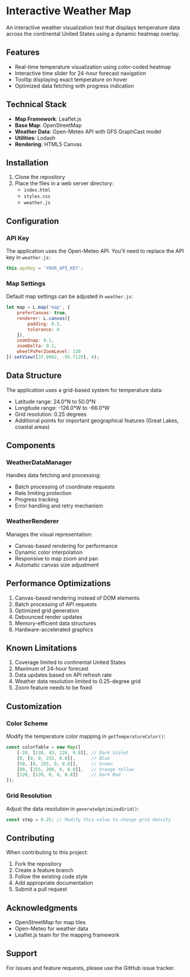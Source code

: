 # Interactive Weather Map

An interactive weather visualization test that displays temperature data across the continental United States using a dynamic heatmap overlay.

## Features

- Real-time temperature visualization using color-coded heatmap
- Interactive time slider for 24-hour forecast navigation
- Tooltip displaying exact temperature on hover
- Optimized data fetching with progress indication

## Technical Stack

- **Map Framework**: Leaflet.js
- **Base Map**: OpenStreetMap
- **Weather Data**: Open-Meteo API with GFS GraphCast model
- **Utilities**: Lodash
- **Rendering**: HTML5 Canvas

## Installation

1. Clone the repository
2. Place the files in a web server directory:
   - `index.html`
   - `styles.css`
   - `weather.js`

## Configuration

### API Key
The application uses the Open-Meteo API. You'll need to replace the API key in `weather.js`:

```javascript
this.apiKey = 'YOUR_API_KEY';
```

### Map Settings
Default map settings can be adjusted in `weather.js`:

```javascript
let map = L.map('map', {
    preferCanvas: true,
    renderer: L.canvas({
        padding: 0.5,
        tolerance: 0
    }),
    zoomSnap: 0.1,
    zoomDelta: 0.1,
    wheelPxPerZoomLevel: 120
}).setView([37.0902, -95.7129], 4);
```

## Data Structure

The application uses a grid-based system for temperature data:
- Latitude range: 24.0°N to 50.0°N
- Longitude range: -126.0°W to -66.0°W
- Grid resolution: 0.25 degrees
- Additional points for important geographical features (Great Lakes, coastal areas)

## Components

### WeatherDataManager
Handles data fetching and processing:
- Batch processing of coordinate requests
- Rate limiting protection
- Progress tracking
- Error handling and retry mechanism

### WeatherRenderer
Manages the visual representation:
- Canvas-based rendering for performance
- Dynamic color interpolation
- Responsive to map zoom and pan
- Automatic canvas size adjustment

## Performance Optimizations

1. Canvas-based rendering instead of DOM elements
2. Batch processing of API requests
3. Optimized grid generation
4. Debounced render updates
5. Memory-efficient data structures
6. Hardware-accelerated graphics

## Known Limitations

1. Coverage limited to continental United States
2. Maximum of 24-hour forecast
3. Data updates based on API refresh rate
4. Weather data resolution limited to 0.25-degree grid
5. Zoom feature needs to be fixed

## Customization

### Color Scheme
Modify the temperature color mapping in `getTemperatureColor()`:

```javascript
const colorTable = new Map([
    [-20, [138, 43, 226, 0.8]], // Dark Violet
    [0, [0, 0, 255, 0.8]],      // Blue
    [50, [0, 255, 0, 0.8]],     // Green
    [80, [255, 200, 0, 0.8]],   // Orange Yellow
    [120, [139, 0, 0, 0.8]]     // Dark Red
]);
```

### Grid Resolution
Adjust the data resolution in `generateOptimizedGrid()`:

```javascript
const step = 0.25; // Modify this value to change grid density
```

## Contributing

When contributing to this project:
1. Fork the repository
2. Create a feature branch
3. Follow the existing code style
4. Add appropriate documentation
5. Submit a pull request

## Acknowledgments

- OpenStreetMap for map tiles
- Open-Meteo for weather data
- Leaflet.js team for the mapping framework

## Support

For issues and feature requests, please use the GitHub issue tracker.
